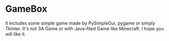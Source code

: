 # GameBox
it includes some simple game made by PySimpleGui, pygame or simply Tkinter. It's not 3A Game or with Java-filed Game like Minecraft. I hope you will like it.

